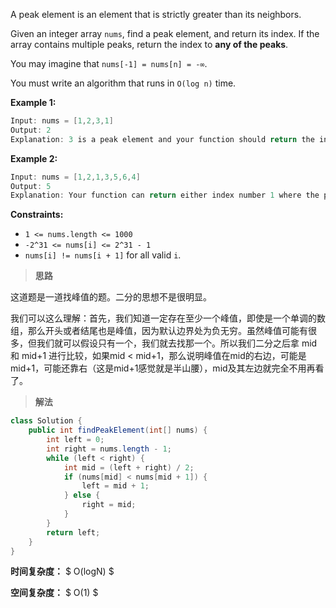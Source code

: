 A peak element is an element that is strictly greater than its neighbors.

Given an integer array `nums`, find a peak element, and return its index. If the array contains multiple peaks, return the index to **any of the peaks**.

You may imagine that `nums[-1] = nums[n] = -∞`.

You must write an algorithm that runs in `O(log n)` time.

 

**Example 1:**

```java
Input: nums = [1,2,3,1]
Output: 2
Explanation: 3 is a peak element and your function should return the index number 2.
```

**Example 2:**

```java
Input: nums = [1,2,1,3,5,6,4]
Output: 5
Explanation: Your function can return either index number 1 where the peak element is 2, or index number 5 where the peak element is 6.
```

 

**Constraints:**

- `1 <= nums.length <= 1000`
- `-2^31 <= nums[i] <= 2^31 - 1`
- `nums[i] != nums[i + 1]` for all valid `i`.

> **思路**

这道题是一道找峰值的题。二分的思想不是很明显。

我们可以这么理解：首先，我们知道一定存在至少一个峰值，即使是一个单调的数组，那么开头或者结尾也是峰值，因为默认边界处为负无穷。虽然峰值可能有很多，但我们就可以假设只有一个，我们就去找那一个。所以我们二分之后拿 mid 和 mid+1 进行比较，如果mid < mid+1，那么说明峰值在mid的右边，可能是mid+1，可能还靠右（这是mid+1感觉就是半山腰），mid及其左边就完全不用再看了。



> **解法**

```java
class Solution {
    public int findPeakElement(int[] nums) {
        int left = 0;
        int right = nums.length - 1;
        while (left < right) {
            int mid = (left + right) / 2;
            if (nums[mid] < nums[mid + 1]) {
                left = mid + 1;
            } else {
                right = mid;
            }
        }
        return left;
    }
}
```

**时间复杂度：** $ O(logN) $

**空间复杂度：** $ O(1) $